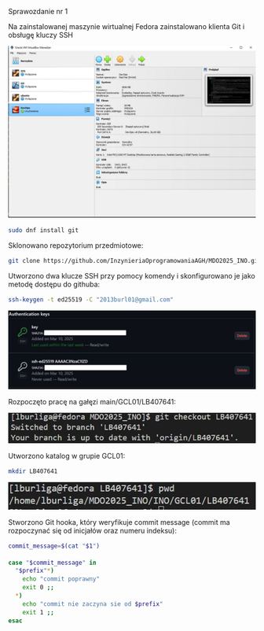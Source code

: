 Sprawozdanie nr 1

Na zainstalowanej maszynie wirtualnej Fedora zainstalowano klienta Git i obsługę kluczy SSH

![Fedora w Virtual Box](L1.JPG)

```bash
sudo dnf install git
```

Sklonowano repozytorium przedmiotowe:

```bash
git clone https://github.com/InzynieriaOprogramowaniaAGH/MDO2025_INO.git
```

Utworzono dwa klucze SSH przy pomocy komendy i skonfigurowano je jako metodę dostępu do githuba:
```bash
ssh-keygen -t ed25519 -C "2013burl01@gmail.com"
```

![Klucze SSH](SSHs.JPG)

Rozpoczęto pracę na gałęzi main/GCL01/LB407641:

![inicjały + indeks branch](branch.JPG)

Utworzono katalog w grupie GCL01:
```bash
mkdir LB407641
```
![katalog LB407641](katalog.JPG)

Stworzono Git hooka, który weryfikuje commit message (commit ma rozpoczynać się od inicjałów oraz numeru indeksu):

```bash
commit_message=$(cat "$1")

case "$commit_message" in
  "$prefix"*) 
    echo "commit poprawny"
    exit 0 ;;
  *) 
    echo "commit nie zaczyna sie od $prefix"
    exit 1 ;;
esac
```

